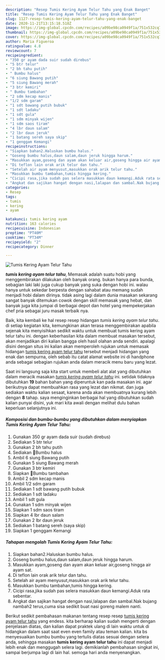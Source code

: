 ```yaml
---
description: "Resep Tumis Kering Ayam Telur Tahu yang Enak Banget"
title: "Resep Tumis Kering Ayam Telur Tahu yang Enak Banget"
slug: 1127-resep-tumis-kering-ayam-telur-tahu-yang-enak-banget
date: 2020-11-21T13:15:18.518Z
image: https://img-global.cpcdn.com/recipes/a09be98ca0949f1a/751x532cq70/tumis-kering-ayam-telur-tahu-foto-resep-utama.jpg
thumbnail: https://img-global.cpcdn.com/recipes/a09be98ca0949f1a/751x532cq70/tumis-kering-ayam-telur-tahu-foto-resep-utama.jpg
cover: https://img-global.cpcdn.com/recipes/a09be98ca0949f1a/751x532cq70/tumis-kering-ayam-telur-tahu-foto-resep-utama.jpg
author: Maria Figueroa
ratingvalue: 4.8
reviewcount: 7
recipeingredient:
- "350 gr ayam dada suir sudah direbus"
- "5 btr telur"
- "2 bh tahu putih"
- " Bumbu halus"
- "6 siung Bawang putih"
- "5 siung Bawang merah"
- "3 btr kemiri"
- " Bumbu tambahan"
- "2 sdm kecap manis"
- "1/2 sdm garam"
- "1 sdt bawang putih bubuk"
- "1 sdt ladaku"
- "1 sdt gula"
- "1 sdm minyak wijen"
- "1 sdm saos tiram"
- "4 lbr daun salam"
- "2 lbr daun jeruk"
- "1 batang sereh saya skip"
- "1 genggam Kemangi"
recipeinstructions:
- "Siapkan bahan2.Haluskan bumbu halus."
- "Goseng bumbu halus,daun salam,daun jeruk hingga harum."
- "Masukkan ayam,goseng dan ayam akan keluar air,goseng hingga air ayam sat."
- "Di teflon lain orak arik telur dan tahu."
- "Setelah air ayam menyusut,masukkan orak arik telur tahu."
- "Masukkan bumbu tambahan,tumis hingga kering."
- "Cicipi rasa,jika sudah pas selera masukkan daun kemangi.Aduk rata sebentar."
- "Angkat dan sajikan hangat dengan nasi,lalapan dan sambal.Nak bujang nambah2 terus,cuma sisa sedikit buat nasi goreng malem nanti."
categories:
- Resep
tags:
- tumis
- kering
- ayam

katakunci: tumis kering ayam 
nutrition: 163 calories
recipecuisine: Indonesian
preptime: "PT40M"
cooktime: "PT34M"
recipeyield: "2"
recipecategory: Dinner

---
```



![Tumis Kering Ayam Telur Tahu](https://img-global.cpcdn.com/recipes/a09be98ca0949f1a/751x532cq70/tumis-kering-ayam-telur-tahu-foto-resep-utama.jpg)

<b><i>tumis kering ayam telur tahu</i></b>, Memasak adalah suatu hobi yang menggembirakan dilakukan oleh banyak orang. bukan hanya para bunda, sebagian laki laki juga cukup banyak yang suka dengan hobi ini. walau hanya untuk sekedar berpesta dengan sahabat atau memang sudah menjadi hobi dalam dirinya. tidak asing lagi dalam dunia masakan sekarang sangat banyak ditemukan cowok dengan skill memasak yang hebat, dan banyak juga kita jumpai di berbagai depot dan hotel yang mempekerjakan chef pria sebagai juru masak terbaik nya.



Baik, kita kembali ke hal resep resep hidangan <i>tumis kering ayam telur tahu</i>. di setiap kegiatan kita, kemungkinan akan terasa menggembirakan apabila sejenak kita menyisihkan sedikit waktu untuk membuat tumis kering ayam telur tahu ini. dengan keberhasilan kita dalam membuat masakan tersebut, akan menjadikan diri kalian bangga oleh hasil olahan anda sendiri. apalagi disini dengan situs ini kalian akan memperoleh rujukan untuk memasak hidangan <u>tumis kering ayam telur tahu</u> tersebut menjadi hidangan yang enak dan sempurna, oleh sebab itu catat alamat website ini di handphone anda sebagai sebagian rujukan anda dalam meracik menu baru yang lezat.


Saat ini langsung saja kita start untuk membeli alat alat yang dibutuhkan dalam meracik masakan <u><i>tumis kering ayam telur tahu</i></u> ini. setidak tidaknya dibutuhkan <b>19</b> bahan bahan yang diperuntuk kan pada masakan ini. agar berikutnya dapat membuahkan rasa yang lezat dan nikmat. dan juga sediakan waktu kalian sesaat, karena anda akan membuatnya kurang lebih dengan <b>8</b> tahap. saya menginginkan berbagai hal yang dibutuhkan sudah kalian punyai disini, yuk mari kita awali dengan melihat dulu bahan keperluan selanjutnya ini.

<!--inarticleads1-->

##### Komposisi dan bumbu-bumbu yang dibutuhkan dalam menyiapkan Tumis Kering Ayam Telur Tahu:

1. Gunakan 350 gr ayam dada suir (sudah direbus)
1. Sediakan 5 btr telur
1. Gunakan 2 bh tahu putih
1. Sediakan  🔺Bumbu halus
1. Ambil 6 siung Bawang putih
1. Gunakan 5 siung Bawang merah
1. Gunakan 3 btr kemiri
1. Siapkan  🔺Bumbu tambahan
1. Ambil 2 sdm kecap manis
1. Ambil 1/2 sdm garam
1. Sediakan 1 sdt bawang putih bubuk
1. Sediakan 1 sdt ladaku
1. Ambil 1 sdt gula
1. Gunakan 1 sdm minyak wijen
1. Siapkan 1 sdm saos tiram
1. Siapkan 4 lbr daun salam
1. Gunakan 2 lbr daun jeruk
1. Sediakan 1 batang sereh (saya skip)
1. Siapkan 1 genggam Kemangi




<!--inarticleads2-->

##### Tahapan mengolah Tumis Kering Ayam Telur Tahu:

1. Siapkan bahan2.Haluskan bumbu halus.
1. Goseng bumbu halus,daun salam,daun jeruk hingga harum.
1. Masukkan ayam,goseng dan ayam akan keluar air,goseng hingga air ayam sat.
1. Di teflon lain orak arik telur dan tahu.
1. Setelah air ayam menyusut,masukkan orak arik telur tahu.
1. Masukkan bumbu tambahan,tumis hingga kering.
1. Cicipi rasa,jika sudah pas selera masukkan daun kemangi.Aduk rata sebentar.
1. Angkat dan sajikan hangat dengan nasi,lalapan dan sambal.Nak bujang nambah2 terus,cuma sisa sedikit buat nasi goreng malem nanti.




Berikut sedikit pembahasan makanan tentang resep resep <u>tumis kering ayam telur tahu</u> yang endess. kita berharap kalian sudah mengerti dengan penjelasan diatas, dan kalian dapat praktek ulang di lain waktu untuk di hidangkan dalam saat saat even even family atau teman kalian. kita bs menyesuaikan bumbu bumbu yang tertulis diatas sesuai dengan selera anda, sehingga masakan <b>tumis kering ayam telur tahu</b> ini dapat menjadi lebih enak dan menggugah selera lagi. demikianlah pembahasan singkat ini, sampai berjumpa lagi di lain hal. semoga hari anda menyenangkan.

